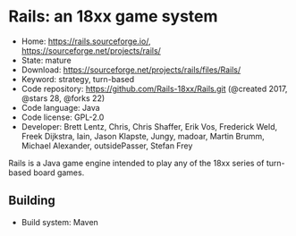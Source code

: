 # Rails: an 18xx game system

- Home: https://rails.sourceforge.io/, https://sourceforge.net/projects/rails/
- State: mature
- Download: https://sourceforge.net/projects/rails/files/Rails/
- Keyword: strategy, turn-based
- Code repository: https://github.com/Rails-18xx/Rails.git (@created 2017, @stars 28, @forks 22)
- Code language: Java
- Code license: GPL-2.0
- Developer: Brett Lentz, Chris, Chris Shaffer, Erik Vos, Frederick Weld, Freek Dijkstra, Iain, Jason Klapste, Jungy, madoar, Martin Brumm, Michael Alexander, outsidePasser, Stefan Frey

Rails is a Java game engine intended to play any of the 18xx series of turn-based board games.

## Building

- Build system: Maven
